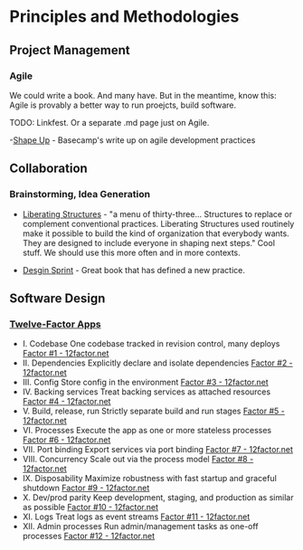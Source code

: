 # Principles and Methodologies

## Project Management

### Agile

We could write a book. And many have. But in the meantime, know this: Agile is provably a better way to run proejcts, build software. 

TODO: Linkfest. Or a separate .md page just on Agile.

-[Shape Up](https://basecamp.com/shapeup) - Basecamp's write up on agile development practices 


## Collaboration

### Brainstorming, Idea Generation

- [Liberating Structures](http://www.liberatingstructures.com/) - "a menu of thirty-three... Structures to replace or complement conventional practices. Liberating Structures used routinely make it possible to build the kind of organization that everybody wants. They are designed to include everyone in shaping next steps." Cool stuff. We should use this more often and in more contexts.

- [Desgin Sprint](https://www.thesprintbook.com/how) - Great book that has defined a new practice.


## Software Design

### [Twelve-Factor Apps](https://12factor.net/)
- I. Codebase
    One codebase tracked in revision control, many deploys
    [Factor #1 - 12factor.net](https://12factor.net/codebase)
- II. Dependencies
    Explicitly declare and isolate dependencies
    [Factor #2 - 12factor.net](https://12factor.net/dependencies)
- III. Config
    Store config in the environment
    [Factor #3 - 12factor.net](https://12factor.net/config)
- IV. Backing services
    Treat backing services as attached resources
    [Factor #4 - 12factor.net](https://12factor.net/backing-services)
- V. Build, release, run
    Strictly separate build and run stages
    [Factor #5 - 12factor.net](https://12factor.net/build-release-run)
- VI. Processes
    Execute the app as one or more stateless processes
    [Factor #6 - 12factor.net](https://12factor.net/processes)
- VII. Port binding
    Export services via port binding
    [Factor #7 - 12factor.net](https://12factor.net/port-binding)
- VIII. Concurrency
    Scale out via the process model
    [Factor #8 - 12factor.net](https://12factor.net/concurrency)
- IX. Disposability
    Maximize robustness with fast startup and graceful shutdown
    [Factor #9 - 12factor.net](https://12factor.net/disposability)
- X. Dev/prod parity
    Keep development, staging, and production as similar as possible
    [Factor #10 - 12factor.net](https://12factor.net/dev-prod-parity)
- XI. Logs
    Treat logs as event streams
    [Factor #11 - 12factor.net](https://12factor.net/logs)
- XII. Admin processes
    Run admin/management tasks as one-off processes
    [Factor #12 - 12factor.net](https://12factor.net/admin-processes)
